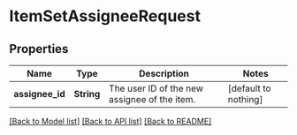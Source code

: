 # ItemSetAssigneeRequest


## Properties
Name | Type | Description | Notes
------------ | ------------- | ------------- | -------------
**assignee_id** | **String** | The user ID of the new assignee of the item. | [default to nothing]


[[Back to Model list]](../README.md#models) [[Back to API list]](../README.md#api-endpoints) [[Back to README]](../README.md)


